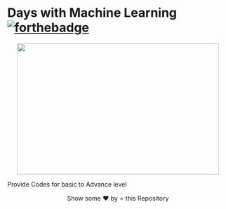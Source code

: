 # Days with Machine Learning  [![forthebadge](https://forthebadge.com/images/badges/built-by-developers.svg)](https://forthebadge.com)

<p align="center">
  <img width="460" height="300" src="https://user-images.githubusercontent.com/55251741/105609353-be29f900-5dce-11eb-8ec7-73ddc4be2173.png">
</p>

Provide Codes for basic to Advance level 

<p align="center">Show some ❤️ by ⭐ this Repository</p>



